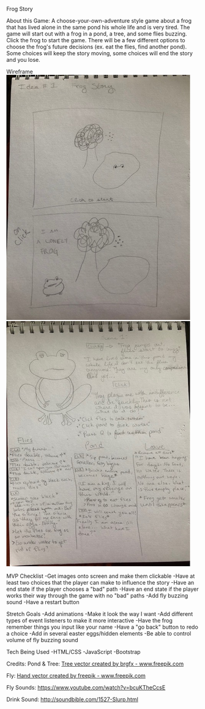 Frog Story

About this Game:
A choose-your-own-adventure style game about a frog that has lived alone in the same pond his whole life and is very tired. The game will start out with a frog in a pond, a tree, and some flies buzzing. Click the frog to start the game. There will be a few different options to choose the frog's future decisions (ex. eat the flies, find another pond). Some choices will keep the story moving, some choices will end the story and you lose.

Wireframe
<br>
<img src='images/IMG_7594.jpg'>
<img src='images/IMG_7595.jpg'>

MVP Checklist
-Get images onto screen and make them clickable
-Have at least two choices that the player can make to influence the story
-Have an end state if the player chooses a "bad" path
-Have an end state if the player works their way through the game with no "bad" paths
-Add fly buzzing sound
-Have a restart button


Stretch Goals
-Add animations
-Make it look the way I want
-Add different types of event listeners to make it more interactive
-Have the frog remember things you input like your name
-Have a "go back" button to redo a choice
-Add in several easter eggs/hidden elements
-Be able to control volume of fly buzzing sound

Tech Being Used
-HTML/CSS
-JavaScript
-Bootstrap


Credits:
Pond & Tree: 
<a href='https://www.freepik.com/free-photos-vectors/tree'>Tree vector created by brgfx - www.freepik.com</a>

Fly: 
<a href='https://www.freepik.com/free-photos-vectors/hand'>Hand vector created by freepik - www.freepik.com</a>

Fly Sounds:
https://www.youtube.com/watch?v=bcuKTheCcsE

Drink Sound:
http://soundbible.com/1527-Slurp.html